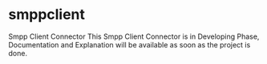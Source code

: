 # smppclient
Smpp Client Connector
This Smpp Client Connector is in Developing Phase, Documentation and Explanation will be available as soon as the project is done.
